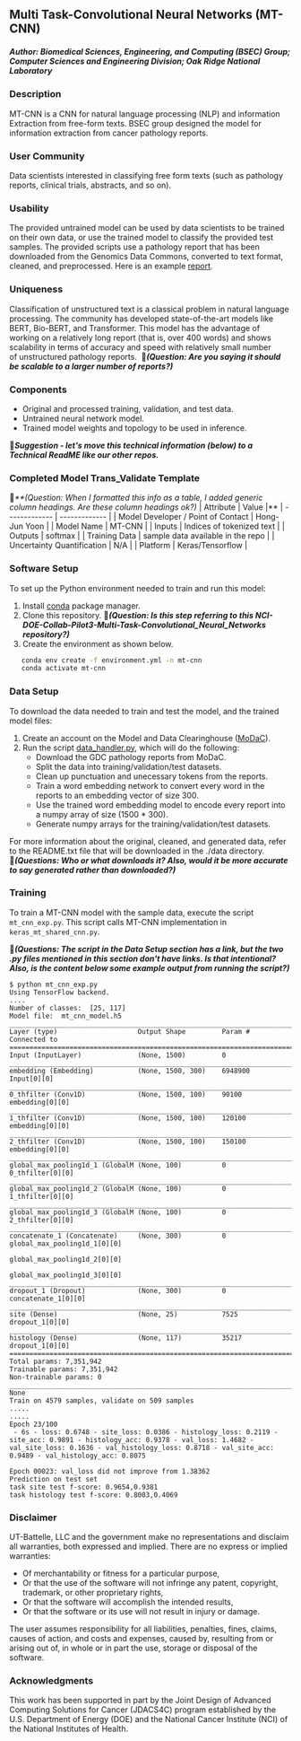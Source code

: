 ## Multi Task-Convolutional Neural Networks (MT-CNN)

##### Author: Biomedical Sciences, Engineering, and Computing (BSEC) Group; Computer Sciences and Engineering Division; Oak Ridge National Laboratory

### Description
MT-CNN is a CNN for natural language processing (NLP) and information Extraction from free-form texts. BSEC group designed the model for information extraction from cancer pathology reports.

### User Community
Data scientists interested in classifying free form texts (such as pathology reports, clinical trials, abstracts, and so on). 

### Usability
The provided untrained model can be used by data scientists to be trained on their own data, or use the trained model to classify the provided test samples. The provided scripts use a pathology report that has been downloaded from the Genomics Data Commons, converted to text format, cleaned, and preprocessed. Here is an example [report](https://portal.gdc.cancer.gov/legacy-archive/files/a9a42650-4613-448d-895e-4f904285f508).

### Uniqueness
Classification of unstructured text is a classical problem in natural language processing. The community has developed state-of-the-art models like BERT, Bio-BERT, and Transformer. This model has the advantage of working on a relatively long report (that is, over 400 words) and shows scalability in terms of accuracy and speed with relatively small number of unstructured pathology reports. 
&#x1F534;_**(Question: Are you saying it should be scalable to a larger number of reports?)**_

### Components
* Original and processed training, validation, and test data.
* Untrained neural network model.
* Trained model weights and topology to be used in inference.

&#x1F534;_**Suggestion - let's move this technical information (below) to a Technical ReadME like our other repos.**_

### Completed Model Trans_Validate Template
&#x1F534;_**(Question: When I formatted this info as a table, I added generic column headings. Are these column headings ok?)_
| Attribute  | Value |**
| ------------- | ------------- |
| Model Developer / Point of Contact  | Hong-Jun Yoon |
| Model Name | MT-CNN |
| Inputs  | Indices of tokenized text  |
| Outputs  | softmax  |
| Training Data  | sample data available in the repo  |
| Uncertainty Quantification  | N/A  |
| Platform  | Keras/Tensorflow   |


### Software Setup
To set up the Python environment needed to train and run this model:
1. Install [conda](https://docs.conda.io/en/latest/) package manager.
2. Clone this repository. &#x1F534;**_(Question: Is this step referring to this NCI-DOE-Collab-Pilot3-Multi-Task-Convolutional_Neural_Networks repository?)_**
3. Create the environment as shown below.
```bash
   conda env create -f environment.yml -n mt-cnn
   conda activate mt-cnn
   ```
### Data Setup
To download the data needed to train and test the model, and the trained model files:
1. Create an account on the Model and Data Clearinghouse ([MoDaC](modac.cancer.gov)).
2. Run the script [data_handler.py](./data_hander.py), which will do the following: 
   * Download the GDC pathology reports from MoDaC.
   * Split the data into training/validation/test datasets.
   * Clean up punctuation and unecessary tokens from the reports.
   * Train a word embedding network to convert every word in the reports to an embedding vector of size 300.
   * Use the trained word embedding model to encode every report into a numpy array of size (1500 * 300).
   * Generate numpy arrays for the training/validation/test datasets.

For more information about the original, cleaned, and generated data, refer to the README.txt file that will be downloaded in the ./data directory. &#x1F534;**_(Questions: Who or what downloads it? Also, would it be more accurate to say generated rather than downloaded?)_**

### Training

To train a MT-CNN model with the sample data, execute the script `mt_cnn_exp.py`. This script calls MT-CNN implementation in `keras_mt_shared_cnn.py`. 

&#x1F534;_**(Questions: The  script in the Data Setup section has a link, but the two .py files mentioned in this section don't have links. Is that intentional? Also, is the content below some example output from running the script?)**_

```
$ python mt_cnn_exp.py
Using TensorFlow backend.
....
Number of classes:  [25, 117]
Model file:  mt_cnn_model.h5
__________________________________________________________________________________________________
Layer (type)                    Output Shape         Param #     Connected to                     
==================================================================================================
Input (InputLayer)              (None, 1500)         0                                            
__________________________________________________________________________________________________
embedding (Embedding)           (None, 1500, 300)    6948900     Input[0][0]                      
__________________________________________________________________________________________________
0_thfilter (Conv1D)             (None, 1500, 100)    90100       embedding[0][0]                  
__________________________________________________________________________________________________
1_thfilter (Conv1D)             (None, 1500, 100)    120100      embedding[0][0]                  
__________________________________________________________________________________________________
2_thfilter (Conv1D)             (None, 1500, 100)    150100      embedding[0][0]                  
__________________________________________________________________________________________________
global_max_pooling1d_1 (GlobalM (None, 100)          0           0_thfilter[0][0]                 
__________________________________________________________________________________________________
global_max_pooling1d_2 (GlobalM (None, 100)          0           1_thfilter[0][0]                 
__________________________________________________________________________________________________
global_max_pooling1d_3 (GlobalM (None, 100)          0           2_thfilter[0][0]                 
__________________________________________________________________________________________________
concatenate_1 (Concatenate)     (None, 300)          0           global_max_pooling1d_1[0][0]     
                                                                 global_max_pooling1d_2[0][0]     
                                                                 global_max_pooling1d_3[0][0]     
__________________________________________________________________________________________________
dropout_1 (Dropout)             (None, 300)          0           concatenate_1[0][0]              
__________________________________________________________________________________________________
site (Dense)                    (None, 25)           7525        dropout_1[0][0]                  
__________________________________________________________________________________________________
histology (Dense)               (None, 117)          35217       dropout_1[0][0]                  
==================================================================================================
Total params: 7,351,942
Trainable params: 7,351,942
Non-trainable params: 0
__________________________________________________________________________________________________
None
Train on 4579 samples, validate on 509 samples
.....
.....
Epoch 23/100
 - 6s - loss: 0.6748 - site_loss: 0.0386 - histology_loss: 0.2119 - site_acc: 0.9891 - histology_acc: 0.9378 - val_loss: 1.4682 - val_site_loss: 0.1636 - val_histology_loss: 0.8718 - val_site_acc: 0.9489 - val_histology_acc: 0.8075

Epoch 00023: val_loss did not improve from 1.38362
Prediction on test set
task site test f-score: 0.9654,0.9381
task histology test f-score: 0.8003,0.4069

```

### Disclaimer
UT-Battelle, LLC and the government make no representations and disclaim all warranties, both expressed and implied. There are no express or implied warranties:
* Of merchantability or fitness for a particular purpose, 
* Or that the use of the software will not infringe any patent, copyright, trademark, or other proprietary rights, 
* Or that the software will accomplish the intended results, 
* Or that the software or its use will not result in injury or damage. 

The user assumes responsibility for all liabilities, penalties, fines, claims, causes of action, and costs and expenses, caused by, resulting from or arising out of, in whole or in part the use, storage or disposal of the software.


### Acknowledgments
This work has been supported in part by the Joint Design of Advanced Computing Solutions for Cancer (JDACS4C) program established by the U.S. Department of Energy (DOE) and the National Cancer Institute (NCI) of the National Institutes of Health.
